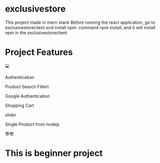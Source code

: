 # exclusivestore
This project made in mern stack
Before running the react application, go to exclusivestoreclient and install npm.
command npm install, and it will install npm in the exclusivestoreclient.


# Project Features
💻 

Authentication

Product Search Filtert

Google Authentication

Shopping Cart

slider

Single Product from nodejs

😎😎
# This is beginner project 


